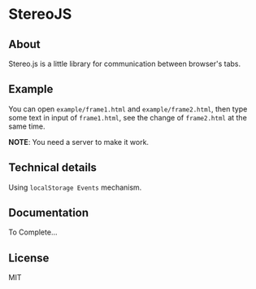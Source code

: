 StereoJS
==============================

## About

Stereo.js is a little library for communication between browser's tabs.

## Example
You can open `example/frame1.html` and `example/frame2.html`, 
then type some text in input of `frame1.html`, see the change of `frame2.html` at the same time.

**NOTE**: You need a server to make it work.

## Technical details
Using `localStorage Events` mechanism.
 
## Documentation
To Complete...

## License
MIT
